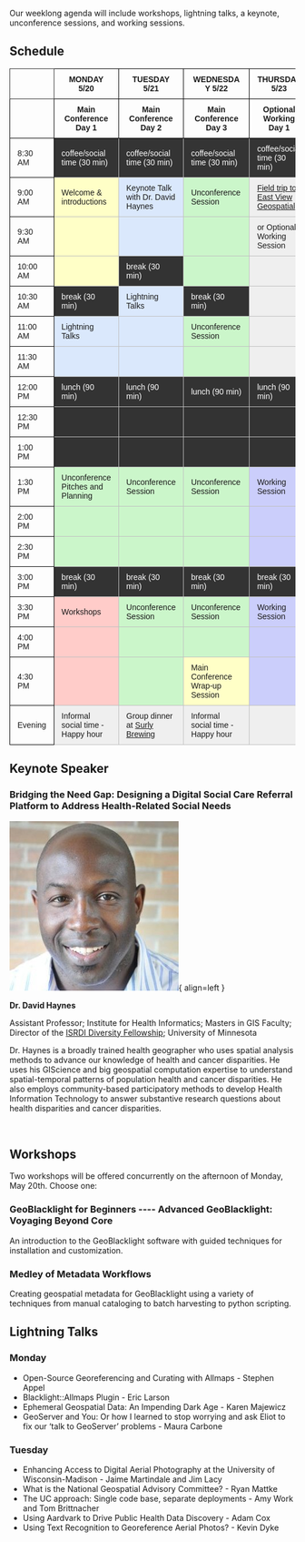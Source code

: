 Our weeklong agenda will include workshops, lightning talks, a keynote, unconference sessions, and working sessions. 

## Schedule

<style type="text/css">
.tg  {border-collapse:collapse;border-spacing:0;}
.tg td{border-color:black;border-style:solid;border-width:1px;font-family:Arial, sans-serif;font-size:14px;
  overflow:hidden;padding:10px 13px;word-break:normal;}
.tg th{border-color:black;border-style:solid;border-width:1px;font-family:Arial, sans-serif;font-size:14px;
  font-weight:normal;overflow:hidden;padding:10px 13px;word-break:normal;}
.tg .tg-cly1{text-align:left;vertical-align:middle}
.tg .tg-uqso{background-color:#ffccc9;border-color:#c0c0c0;text-align:left;vertical-align:middle}
.tg .tg-g4tm{border-color:#333333;text-align:left;vertical-align:middle}
.tg .tg-oz2p{background-color:#cbf6ca;border-color:#c0c0c0;text-align:left;vertical-align:middle}
.tg .tg-18eh{border-color:#000000;font-weight:bold;text-align:center;vertical-align:middle}
.tg .tg-t45z{background-color:#343434;border-color:#c0c0c0;color:#ffffff;text-align:left;vertical-align:middle}
.tg .tg-wa1i{font-weight:bold;text-align:center;vertical-align:middle}
.tg .tg-hcdt{background-color:#dae8fc;border-color:#c0c0c0;text-align:left;vertical-align:middle}
.tg .tg-ve35{border-color:#c0c0c0;text-align:left;vertical-align:middle}
.tg .tg-tdoa{background-color:#333333;border-color:#c0c0c0;color:#ffffff;text-align:left;vertical-align:middle}
.tg .tg-0a7q{border-color:#000000;text-align:left;vertical-align:middle}
.tg .tg-u4xi{background-color:#ffffc7;border-color:#c0c0c0;text-align:left;vertical-align:middle}
.tg .tg-4ydh{background-color:#efefef;border-color:#c0c0c0;text-align:left;vertical-align:middle}
.tg .tg-nc4f{background-color:#cbcefb;border-color:#c0c0c0;text-align:left;vertical-align:middle}
</style>
<table class="tg">
<thead>
  <tr>
    <th class="tg-g4tm"></th>
    <th class="tg-18eh">MONDAY 5/20</th>
    <th class="tg-wa1i">TUESDAY 5/21</th>
    <th class="tg-wa1i">WEDNESDAY 5/22</th>
    <th class="tg-wa1i">THURSDAY 5/23</th>
    <th class="tg-wa1i">FRIDAY 5/24</th>
  </tr>
</thead>
<tbody>
  <tr>
    <td class="tg-0a7q"></td>
    <td class="tg-wa1i">Main Conference Day 1</td>
    <td class="tg-wa1i">Main Conference Day 2</td>
    <td class="tg-wa1i">Main Conference Day 3</td>
    <td class="tg-wa1i">Optional Working Day 1</td>
    <td class="tg-wa1i">Optional Working Day 2</td>
  </tr>
  <tr>
    <td class="tg-0a7q">8:30 AM</td>
    <td class="tg-t45z">coffee/social time (30 min)</td>
    <td class="tg-t45z">coffee/social time (30 min)</td>
    <td class="tg-t45z">coffee/social time (30 min)</td>
    <td class="tg-t45z">coffee/social time (30 min)</td>
    <td class="tg-t45z">coffee/social time (30 min)</td>
  </tr>
  <tr>
    <td class="tg-cly1">9:00 AM</td>
    <td class="tg-u4xi">Welcome &amp; introductions</td>
    <td class="tg-hcdt">Keynote Talk with Dr. David Haynes</td>
    <td class="tg-oz2p">Unconference Session</td>
    <td class="tg-4ydh"><a href="https://geospatial.com">Field trip to East View Geospatial</a></td>
    <td class="tg-nc4f">Working Session</td>
  </tr>
  <tr>
    <td class="tg-cly1">9:30 AM</td>
    <td class="tg-u4xi"></td>
    <td class="tg-hcdt"></td>
    <td class="tg-oz2p"></td>
    <td class="tg-4ydh"> or Optional Working Session</td>
    <td class="tg-nc4f"></td>
  </tr>
  <tr>
    <td class="tg-cly1">10:00 AM</td>
    <td class="tg-u4xi"></td>
    <td class="tg-tdoa">break (30 min)</td>
    <td class="tg-oz2p"></td>
    <td class="tg-4ydh"></td>
    <td class="tg-nc4f"></td>
  </tr>
  <tr>
    <td class="tg-cly1">10:30 AM</td>
    <td class="tg-tdoa">break (30 min)</td>
    <td class="tg-hcdt">Lightning Talks</td>
    <td class="tg-tdoa">break (30 min)</td>
    <td class="tg-4ydh"></td>
    <td class="tg-tdoa">break (30 min)</td>
  </tr>
  <tr>
    <td class="tg-cly1">11:00 AM</td>
    <td class="tg-hcdt">Lightning Talks</td>
    <td class="tg-hcdt"></td>
    <td class="tg-oz2p">Unconference Session</td>
    <td class="tg-4ydh"></td>
    <td class="tg-nc4f">Working Session</td>
  </tr>
  <tr>
    <td class="tg-cly1">11:30 AM</td>
    <td class="tg-hcdt"></td>
    <td class="tg-hcdt"></td>
    <td class="tg-oz2p"></td>
    <td class="tg-4ydh"></td>
    <td class="tg-nc4f"></td>
  </tr>
  <tr>
    <td class="tg-cly1">12:00 PM</td>
    <td class="tg-tdoa">lunch (90 min)</td>
    <td class="tg-tdoa">lunch (90 min)</td>
    <td class="tg-tdoa">lunch (90 min)</td>
    <td class="tg-tdoa">lunch (90 min)</td>
    <td class="tg-tdoa">lunch (90 min)</td>
  </tr>
  <tr>
    <td class="tg-cly1">12:30 PM</td>
    <td class="tg-tdoa"></td>
    <td class="tg-tdoa"></td>
    <td class="tg-tdoa"></td>
    <td class="tg-tdoa"></td>
    <td class="tg-tdoa"></td>
  </tr>
  <tr>
    <td class="tg-cly1">1:00 PM</td>
    <td class="tg-tdoa"></td>
    <td class="tg-tdoa"></td>
    <td class="tg-tdoa"></td>
    <td class="tg-tdoa"></td>
    <td class="tg-tdoa"></td>
  </tr>
  <tr>
    <td class="tg-cly1">1:30 PM</td>
    <td class="tg-oz2p">Unconference Pitches and Planning</td>
    <td class="tg-oz2p">Unconference Session</td>
    <td class="tg-oz2p">Unconference Session</td>
    <td class="tg-nc4f">Working Session</td>
    <td class="tg-nc4f">Working Session</td>
  </tr>
  <tr>
    <td class="tg-cly1">2:00 PM</td>
    <td class="tg-oz2p"></td>
    <td class="tg-oz2p"></td>
    <td class="tg-oz2p"></td>
    <td class="tg-nc4f"></td>
    <td class="tg-nc4f"></td>
  </tr>
  <tr>
    <td class="tg-cly1">2:30 PM</td>
    <td class="tg-oz2p"></td>
    <td class="tg-oz2p"></td>
    <td class="tg-oz2p"></td>
    <td class="tg-nc4f"></td>
    <td class="tg-u4xi">Final Wrap-up Session</td>
  </tr>
  <tr>
    <td class="tg-cly1">3:00 PM</td>
    <td class="tg-tdoa">break (30 min)</td>
    <td class="tg-tdoa">break (30 min)</td>
    <td class="tg-tdoa">break (30 min)</td>
    <td class="tg-tdoa">break (30 min)</td>
    <td class="tg-u4xi"></td>
  </tr>
  <tr>
    <td class="tg-cly1">3:30 PM</td>
    <td class="tg-uqso">Workshops</td>
    <td class="tg-oz2p">Unconference Session</td>
    <td class="tg-oz2p">Unconference Session</td>
    <td class="tg-nc4f">Working Session</td>
    <td class="tg-ve35"></td>
  </tr>
  <tr>
    <td class="tg-cly1">4:00 PM</td>
    <td class="tg-uqso"></td>
    <td class="tg-oz2p"></td>
    <td class="tg-oz2p"></td>
    <td class="tg-nc4f"></td>
    <td class="tg-ve35"></td>
  </tr>
  <tr>
    <td class="tg-cly1">4:30 PM</td>
    <td class="tg-uqso"></td>
    <td class="tg-oz2p"></td>
    <td class="tg-u4xi">Main Conference Wrap-up Session</td>
    <td class="tg-nc4f"></td>
    <td class="tg-ve35"></td>
  </tr>
  <tr>
    <td class="tg-cly1">Evening</td>
    <td class="tg-4ydh">Informal social time - Happy hour</td>
    <td class="tg-4ydh">Group dinner at <a href="https://surlybrewing.com/beer-hall-and-beer-garden/">Surly Brewing</a></td>
    <td class="tg-4ydh">Informal social time - Happy hour</td>
    <td class="tg-4ydh"></td>
    <td class="tg-4ydh"></td>
  </tr>
</tbody>
</table>

## Keynote Speaker

### Bridging the Need Gap: Designing a Digital Social Care Referral Platform to Address Health-Related Social Needs

![](../images/haynes.jpg){ align=left } 


**Dr. David Haynes**

Assistant Professor; Institute for Health Informatics; Masters in GIS Faculty; Director of the [ISRDI Diversity Fellowship](https://isrdi.umn.edu/diversity-fellowship-program); University of Minnesota

Dr. Haynes is a broadly trained health geographer who uses spatial analysis methods to advance our knowledge of health and cancer disparities. He uses his GIScience and big geospatial computation expertise to understand spatial-temporal patterns of population health and cancer disparities. He also employs community-based participatory methods to develop Health Information Technology to answer substantive research questions about health disparities and cancer disparities.

<br clear="left"/>
	
## Workshops

Two workshops will be offered concurrently on the afternoon of Monday, May 20th. Choose one:

### GeoBlacklight for Beginners ---- Advanced GeoBlacklight: Voyaging Beyond Core

An introduction to the GeoBlacklight software with guided techniques for installation and customization.

### Medley of Metadata Workflows

Creating geospatial metadata for GeoBlacklight using a variety of techniques from manual cataloging to batch harvesting to python scripting.

## Lightning Talks

### Monday

* Open-Source Georeferencing and Curating with Allmaps - Stephen Appel
* Blacklight::Allmaps Plugin - Eric Larson
* Ephemeral Geospatial Data: An Impending Dark Age - Karen Majewicz
* GeoServer and You: Or how I learned to stop worrying and ask Eliot to fix our ‘talk to GeoServer’ problems - Maura Carbone
 
### Tuesday

* Enhancing Access to Digital Aerial Photography at the University of Wisconsin-Madison - Jaime Martindale and Jim Lacy
* What is the National Geospatial Advisory Committee? - Ryan Mattke
* The UC approach: Single code base, separate deployments - Amy Work and Tom Brittnacher
* Using Aardvark to Drive Public Health Data Discovery - Adam Cox
* Using Text Recognition to Georeference Aerial Photos?  - Kevin Dyke

